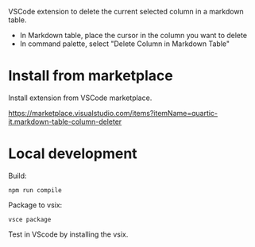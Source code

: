 VSCode extension to delete the current selected column in a markdown table.

- In Markdown table, place the cursor in the column you want to delete
- In command palette, select "Delete Column in Markdown Table"

# Install from marketplace

Install extension from VSCode marketplace.

https://marketplace.visualstudio.com/items?itemName=quartic-it.markdown-table-column-deleter

# Local development

Build:

    npm run compile

Package to vsix:

    vsce package

Test in VScode by installing the vsix.
